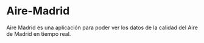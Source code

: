 # Aire-Madrid
Aire Madrid es una aplicación para poder ver los datos de la calidad del Aire de Madrid en tiempo real.
